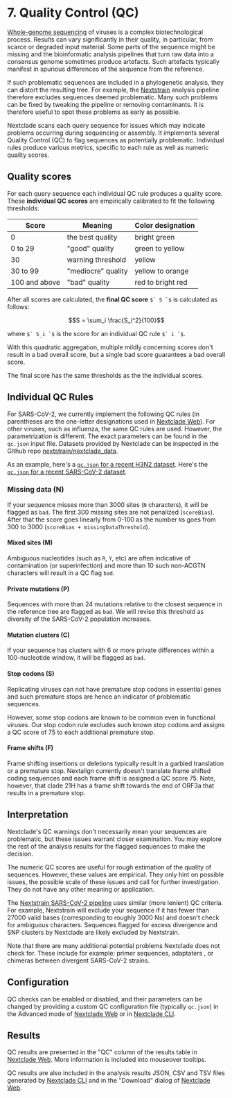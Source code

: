 # 7. Quality Control (QC)

[Whole-genome sequencing](https://en.wikipedia.org/wiki/Whole_genome_sequencing) of viruses is a complex biotechnological process. Results can vary significantly in their quality, in particular, from scarce or degraded input material. Some parts of the sequence might be missing and the bioinformatic analysis pipelines that turn raw data into a consensus genome sometimes produce artefacts. Such artefacts typically manifest in spurious differences of the sequence from the reference.

If such problematic sequences are included in a phylogenetic analysis, they can distort the resulting tree. For example, the [Nextstrain](https://nextstrain.org) analysis pipeline therefore excludes sequences deemed problematic. Many such problems can be fixed by tweaking the pipeline or removing contaminants. It is therefore useful to spot these problems as early as possible.

Nextclade scans each query sequence for issues which may indicate problems occurring during sequencing or assembly. It implements several Quality Control (QC) to flag sequences as potentially problematic. Individual rules produce various metrics, specific to each rule as well as numeric quality scores.

## Quality scores

For each query sequence each individual QC rule produces a quality score. These **individual QC scores** are empirically calibrated to fit the following thresholds:

| Score         | Meaning                  | Color designation     |
|---------------|--------------------------|-----------------------|
| 0             | the best quality         | bright green          |
| 0 to 29       | "good" quality           | green to yellow       |
| 30            | warning threshold        | yellow                |
| 30 to 99      | "mediocre" quality       | yellow to orange      |
| 100 and above | "bad" quality            | red to bright red     |

After all scores are calculated, the **final QC score** ``$` S `$`` is calculated as follows:

```math
S = \sum_i \frac{S_i^2}{100}
```

where ``$` S_i `$`` is the score for an individual QC rule ``$` i `$``.

With this quadratic aggregation, multiple mildly concerning scores don't result in a bad overall score, but a single bad score guarantees a bad overall score.

The final score has the same thresholds as the the individual scores.

## Individual QC Rules

For SARS-CoV-2, we currently implement the following QC rules (in parentheses are the one-letter designations used in [Nextclade Web](../nextclade-web)). For other viruses, such as influenza, the same QC rules are used. However, the parametrization is different. The exact parameters can be found in the `qc.json` input file. Datasets provided by Nextclade can be inspected in the Github repo [nextstrain/nextclade_data](https://github.com/nextstrain/nextclade_data).

As an example, here's a [`qc.json` for a recent H3N2 dataset](https://github.com/nextstrain/nextclade_data/blob/master/data/datasets/flu_h3n2_ha/references/CY163680/versions/2022-01-18T12:00:00Z/files/qc.json). Here's the [`qc.json` for a recent SARS-CoV-2 dataset](https://github.com/nextstrain/nextclade_data/blob/master/data/datasets/sars-cov-2/references/MN908947/versions/2022-02-07T12:00:00Z/files/qc.json).

### Missing data (N)

If your sequence misses more than 3000 sites (`N` characters), it will be flagged as `bad`. The first 300 missing sites are not penalized (`scoreBias`). After that the score goes linearly from 0-100 as the number `N`s goes from 300 to 3000 (`scoreBias + missingDataThreshold`).

#### Mixed sites (M)

Ambiguous nucleotides (such as `R`, `Y`, etc) are often indicative of contamination (or superinfection) and more than 10 such non-ACGTN characters will result in a QC flag `bad`.

#### Private mutations (P)

Sequences with more than 24 mutations relative to the closest sequence in the reference tree are flagged as `bad`. We will revise this threshold as diversity of the SARS-CoV-2 population increases.

#### Mutation clusters (C)

If your sequence has clusters with 6 or more private differences within a 100-nucleotide window, it will be flagged as `bad`.

#### Stop codons (S)

Replicating viruses can not have premature stop codons in essential genes and such premature stops are hence an indicator of problematic sequences.

However, some stop codons are known to be common even in functional viruses. Our stop codon rule excludes such known stop codons and assigns a QC score of 75 to each additional premature stop.

<!--- How does this work with 2 stop codons? Score of 150? But I thought 100 is max. -->

#### Frame shifts (F)

Frame shifting insertions or deletions typically result in a garbled translation or a premature stop. Nextalign currently doesn't translate frame shifted coding sequences and each frame shift is assigned a QC score 75. Note, however, that clade 21H has a frame shift towards the end of ORF3a that results in a premature stop.

## Interpretation

Nextclade's QC warnings don't necessarily mean your sequences are problematic, but these issues warrant closer examination. You may explore the rest of the analysis results for the flagged sequences to make the decision.

The numeric QC scores are useful for rough estimation of the quality of sequences. However, these values are empirical. They only hint on possible issues, the possible scale of these issues and call for further investigation. They do not have any other meaning or application.


<!-- TODO: this is a SARS-CoV-2-specific section -->

The [Nextstrain SARS-CoV-2 pipeline](https://github.com/nextstrain/ncov) uses similar (more lenient) QC criteria. For example, Nextstrain will exclude your sequence if it has fewer than 27000 valid bases (corresponding to roughly 3000 Ns) and <!--- should this be `but` instead of `and`? --> doesn't check for ambiguous characters. Sequences flagged for excess divergence and SNP clusters by Nextclade are likely excluded <!--- should this be `included` or `excluded`? --> by Nextstrain.

<!-- TODO: check factual correctness and spelling of the next sentence -->

Note that there are many additional potential problems Nextclade does not check for. These include for example: primer sequences, adaptaters <!--- adaptors? --> , or chimeras <!--- reocmbinations? --> between divergent SARS-CoV-2 strains.

## Configuration

QC checks can be enabled or disabled, and their parameters can be changed by providing a custom QC configuration file (typically `qc.json`) in the Advanced mode of [Nextclade Web](../nextclade-web) or in [Nextclade CLI](../nextclade-cli).

<!-- TODO: describe the QC parameters -->

## Results

QC results are presented in the "QC" column of the results table in [Nextclade Web](../nextclade-web). More information is included into mouseover tooltips.

QC results are also included in the analysis results JSON, CSV and TSV files generated by [Nextclade CLI](../nextclade-cli) and in the "Download" dialog of [Nextclade Web](../nextclade-web).

